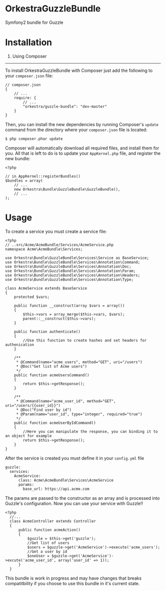 OrkestraGuzzleBundle
====================

Symfony2 bundle for Guzzle

Installation
============

1. Using Composer
-------------------------------

To install OrkestraGuzzleBundle with Composer just add the following to your
`composer.json` file:

    // composer.json
    {
        // ...
        require: {
            // ...
            "orkestra/guzzle-bundle": "dev-master"
        }
    }
    
Then, you can install the new dependencies by running Composer's ``update``
command from the directory where your ``composer.json`` file is located:

    $ php composer.phar update
    
Composer will automatically download all required files, and install them
for you. All that is left to do is to update your ``AppKernel.php`` file, and
register the new bundle:

    <?php

    // in AppKernel::registerBundles()
    $bundles = array(
        // ...
        new Orkestra\Bundle\GuzzleBundle\GuzzleBundle(),
        // ...
    );
        
Usage
=====
To create a service you must create a service file:

    <?php
    // ..src/Acme/AcmeBundle/Services/AcmeService.php
    namespace Acme\AcmeBundle\Services;
    
    use Orkestra\Bundle\GuzzleBundle\Services\Service as BaseService;
    use Orkestra\Bundle\GuzzleBundle\Services\Annotation\Command;
    use Orkestra\Bundle\GuzzleBundle\Services\Annotation\Doc;
    use Orkestra\Bundle\GuzzleBundle\Services\Annotation\Param;
    use Orkestra\Bundle\GuzzleBundle\Services\Annotation\Headers;
    use Orkestra\Bundle\GuzzleBundle\Services\Annotation\Type;
    
    class AcmeService extends BaseService
    {
        protected $vars;
        
        public function __construct(array $vars = array())
        {
            $this->vars = array_merge($this->vars, $vars);
            parent::__construct($this->vars);
        }
        
        public function authenticate()
        {
            //Use this function to create hashes and set headers for authenication
        }
        
        /**
         * @Command(name="acme_users", method="GET", uri="/users")
         * @Doc("Get list of Acme users")
         */
        public function acmeUsersCommand()
        {
            return $this->getResponse();
        }
        
        /**
         * @Command(name="acme_user_id", method="GET", uri="/users/{{user_id}}")
         * @Doc("Find user by id")
         * @Param(name="user_id", type="integer", required="true")
         */
        public function acmeUserByIdCommand()
        {
            //Here you can manipulate the response, you can binding it to an object for example
            return $this->getResponse();
        }
    }
    
After the service is created you must define it in your `config.yml` file

    guzzle:
      services:
        AcmeService:
          class: Acme\AcmeBundle\Services\AcmeService
          params:
            base_url: https://api.acme.com
          
The params are passed to the constructor as an array and is processed into Guzzle's configuration. Now you can
use your service with Guzzle!!

    <?php
      //...
      class AcmeController extends Controller
      {
          public function acmeAction()
          {
              $guzzle = $this->get('guzzle');
              //Get list of users
              $users = $guzzle->get('AcmeService')->execute('acme_users');
              //Get a user by id
              $oneUser = $guzzle->get('AcmeService')->excute('acme_user_id', array('user_id' => 1));
          }
      }
      
This bundle is work in progress and may have changes that breaks compatitbility if you choose to
use this bundle in it's current state.
